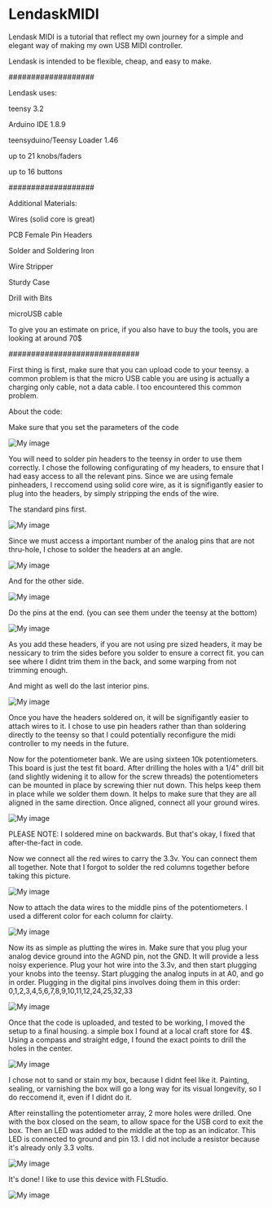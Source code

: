 # LendaskMIDI
Lendask MIDI is a tutorial that reflect my own journey for a simple and elegant way of making my own USB MIDI controller. 

Lendask is intended to be flexible, cheap, and easy to make.

###################

Lendask uses:

teensy 3.2

Arduino IDE 1.8.9

teensyduino/Teensy Loader 1.46

up to 21 knobs/faders 

up to 16 buttons


###################

Additional Materials:

Wires (solid core is great)

PCB Female Pin Headers

Solder and Soldering Iron

Wire Stripper

Sturdy Case

Drill with Bits

microUSB cable

To give you an estimate on price, if you also have to buy the tools, you are looking at around 70$

#############################

First thing is first, make sure that you can upload code to your teensy. a common problem is that the micro USB cable you are using is actually a charging only cable, not a data cable. I too encountered this common problem.

About the code:

Make sure that you set the parameters of the code 

![My image](https://github.com/Jeran64/LendaskMIDI/blob/master/Photos/ArduinoIDE%20Settings.png)

You will need to solder pin headers to the teensy in order to use them correctly. I chose the following configurating of my headers, to ensure that I had easy access to all the relevant pins. Since we are using female pinheaders, I reccomend using solid core wire, as it is signifigantly easier to plug into the headers, by simply stripping the ends of the wire.

The standard pins first.

![My image](https://github.com/Jeran64/LendaskMIDI/blob/master/Photos/IMG_20190604_115436.jpg)

Since we must access a important number of the analog pins that are not thru-hole, I chose to solder the headers at an angle.

![My image](https://github.com/Jeran64/LendaskMIDI/blob/master/Photos/IMG_20190604_115647.jpg)

And for the other side.

![My image](https://github.com/Jeran64/LendaskMIDI/blob/master/Photos/IMG_20190604_120131.jpg)

Do the pins at the end. (you can see them under the teensy at the bottom)

![My image](https://github.com/Jeran64/LendaskMIDI/blob/master/Photos/IMG_20190604_121621.jpg)

As you add these headers, if you are not using pre sized headers, it may be nessicary to trim the sides before you solder to ensure a correct fit. you can see where I didnt trim them in the back, and some warping from not trimming enough.

And might as well do the last interior pins.

![My image](https://github.com/Jeran64/LendaskMIDI/blob/master/Photos/IMG_20190604_121627.jpg)

Once you have the headers soldered on, it will be signifigantly easier to attach wires to it. I chose to use pin headers rather than than soldering directly to the teensy so that I could potentially reconfigure the midi controller to my needs in the future.

Now for the potentiometer bank. We are using sixteen 10k potentiometers. This board is just the test fit board. After drilling the holes with a 1/4" drill bit (and slightly widening it to allow for the screw threads) the potentiometers can be mounted in place by screwing thier nut down. This helps keep them in place while we solder them down. It helps to make sure that they are all aligned in the same direction. Once aligned, connect all your ground wires.

![My image](https://github.com/Jeran64/LendaskMIDI/blob/master/Photos/IMG_20190604_181120.jpg)

PLEASE NOTE: I soldered mine on backwards. But that's okay, I fixed that after-the-fact in code.

Now we connect all the red wires to carry the 3.3v. You can connect them all together. Note that I forgot to solder the red columns together before taking this picture.

![My image](https://github.com/Jeran64/LendaskMIDI/blob/master/Photos/IMG_20190604_184025.jpg)

Now to attach the data wires to the middle pins of the potentiometers. I used a different color for each column for clairty.

![My image](https://github.com/Jeran64/LendaskMIDI/blob/master/Photos/IMG_20190604_185205.jpg)

Now its as simple as plutting the wires in. Make sure that you plug your analog device ground into the AGND pin, not the GND. It will provide a less noisy experience. Plug your hot wire into the 3.3v, and then start plugging your knobs into the teensy. Start plugging the analog inputs in at A0, and go in order. Plugging in the digital pins involves doing them in this order: 0,1,2,3,4,5,6,7,8,9,10,11,12,24,25,32,33

![My image](https://github.com/Jeran64/LendaskMIDI/blob/master/Photos/IMG_20190604_192729.jpg)

Once that the code is uploaded, and tested to be working, I moved the setup to a final housing. a simple box I found at a local craft store for 4$. Using a compass and straight edge, I found the exact points to drill the holes in the center.

![My image](https://github.com/Jeran64/LendaskMIDI/blob/master/Photos/IMG_20190610_185350.jpg)

I chose not to sand or stain my box, because I didnt feel like it. Painting, sealing, or varnishing the box will go a long way for its visual longevity, so I do reccomend it, even if I didnt do it.

After reinstalling the potentiometer array, 2 more holes were drilled. One with the box closed on the seam, to allow space for the USB cord to exit the box. Then an LED was added to the middle at the top as an indicator. This LED is connected to ground and pin 13. I did not include a resistor because it's already only 3.3 volts.

![My image](https://github.com/Jeran64/LendaskMIDI/blob/master/Photos/IMG_20190610_202011.jpg)

It's done! I like to use this device with FLStudio.

![My image](https://github.com/Jeran64/LendaskMIDI/blob/master/Photos/IMG_20190610_203637.jpg)

